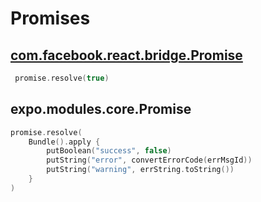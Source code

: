 # Promises

## [com.facebook.react.bridge.Promise](https://github.com/facebook/react-native/blob/main/ReactAndroid/src/main/java/com/facebook/react/bridge/Promise.java)

```kotlin
 promise.resolve(true)
```

## expo.modules.core.Promise

```kotlin
promise.resolve(    
    Bundle().apply {        
        putBoolean("success", false)        
        putString("error", convertErrorCode(errMsgId))        
        putString("warning", errString.toString())    
    }
)
```
